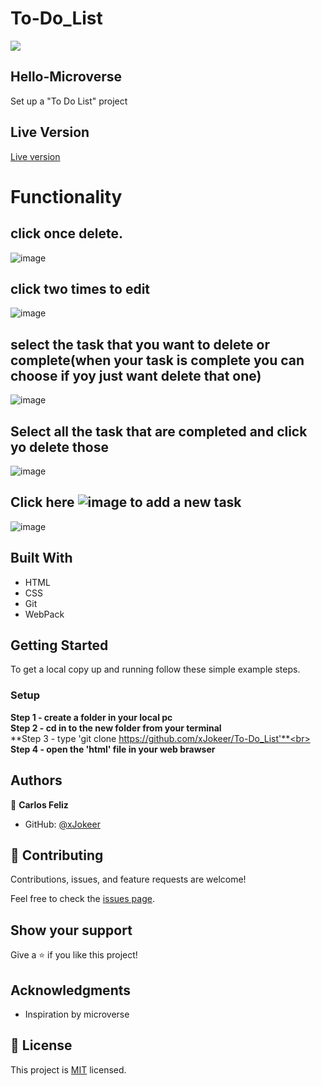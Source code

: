 # To-Do_List

![](https://img.shields.io/badge/Microverse-blueviolet)

## Hello-Microverse

Set up a "To Do List" project


## Live Version

[Live version](https://xjokeer.github.io/To-Do_List/)

# Functionality 
## click once delete.
![image](https://user-images.githubusercontent.com/74747182/130277540-ee16e37f-a166-4814-9a3c-6485768d033a.png)

## click two times to edit
![image](https://user-images.githubusercontent.com/74747182/130278490-1efd2279-cbd0-4ff5-b0ca-723d3144856b.png)
## select the task that you want to delete or complete(when your task is complete you can choose if yoy just want delete that one)
![image](https://user-images.githubusercontent.com/74747182/130278082-317c3454-099d-426b-94fe-6250f1416cb9.png)
## Select all the task that are completed and click yo delete those
![image](https://user-images.githubusercontent.com/74747182/130278372-842470e8-ee29-41c2-a288-8478aa28b70a.png)

## Click here ![image](https://user-images.githubusercontent.com/74747182/130278627-9fba1b66-3fb4-4405-912d-1c06b8cf6e51.png) to add a new task
![image](https://user-images.githubusercontent.com/74747182/130278542-2cc9efcc-47e4-4c71-b362-8325c1518e33.png)

## Built With

- HTML
- CSS
- Git
- WebPack

## Getting Started

To get a local copy up and running follow these simple example steps.


### Setup
**Step 1 - create a folder in your local pc** <br>
**Step 2 - cd in to the new folder from your terminal**<br>
**Step 3 - type 'git clone https://github.com/xJokeer/To-Do_List'**<br>
**Step 4 - open the 'html' file in your web brawser**

## Authors

👤 **Carlos Feliz**

- GitHub: [@xJokeer](https://github.com/xJokeer)

## 🤝 Contributing

Contributions, issues, and feature requests are welcome!

Feel free to check the [issues page](https://github.com/xJokeer/To-Do_List/issues).

## Show your support

Give a ⭐️ if you like this project!

## Acknowledgments
- Inspiration by microverse

## 📝 License

This project is [MIT](https://github.com/git/git-scm.com/blob/main/MIT-LICENSE.txt) licensed.